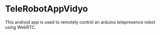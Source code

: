 # TeleRobotAppVidyo

This android app is used to remotely control an arduino telepresence robot using WebRTC.
